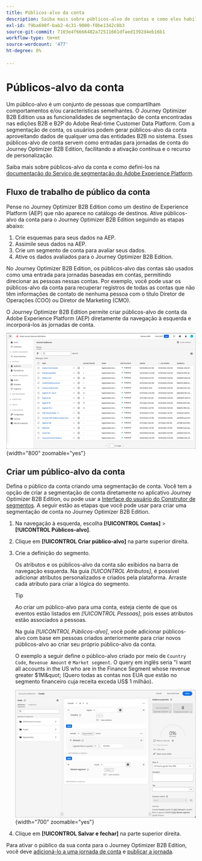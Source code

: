 ```yaml
---
title: Públicos-alvo da conta
description: Saiba mais sobre públicos-alvo de contas e como eles habilitam jornadas baseadas em contas.
exl-id: f9ba690f-bab2-4c31-9000-f0be1342c8b3
source-git-commit: 7103e4f6666482a72511661dfaed1392d4eb16b1
workflow-type: tm+mt
source-wordcount: '477'
ht-degree: 0%

---
```


# Públicos-alvo da conta

Um público-alvo é um conjunto de pessoas que compartilham comportamentos e/ou características semelhantes. O Journey Optimizer B2B Edition usa as funcionalidades de segmentação de conta encontradas nas edições B2B e B2P do Adobe Real-time Customer Data Platform. Com a segmentação de conta, os usuários podem gerar públicos-alvo da conta aproveitando dados de qualquer uma das entidades B2B no sistema. Esses públicos-alvo de conta servem como entradas para jornadas de conta do Journey Optimizer B2B Edition, facilitando a ativação contínua e o recurso de personalização.

Saiba mais sobre públicos-alvo da conta e como defini-los na [documentação do Serviço de segmentação do Adobe Experience Platform](https://experienceleague.adobe.com/en/docs/experience-platform/segmentation/ui/account-audiences).

## Fluxo de trabalho de público da conta

Pense no Journey Optimizer B2B Edition como um destino de Experience Platform (AEP) que não aparece no catálogo de destinos. Ative públicos-alvo da conta para o Journey Optimizer B2B Edition seguindo as etapas abaixo:

1. Crie esquemas para seus dados na AEP.
1. Assimile seus dados na AEP.
1. Crie um segmento de conta para avaliar seus dados.
1. Ative os dados avaliados para o Journey Optimizer B2B Edition.

No Journey Optimizer B2B Edition, os públicos-alvo das contas são usados como uma entrada para jornadas baseadas em contas, permitindo direcionar as pessoas nessas contas. Por exemplo, você pode usar os públicos-alvo da conta para recuperar registros de todas as contas que não têm informações de contato de nenhuma pessoa com o título Diretor de Operações (COO) ou Diretor de Marketing (CMO).

O Journey Optimizer B2B Edition permite criar públicos-alvo de conta da Adobe Experience Platform (AEP) diretamente da navegação à esquerda e incorporá-los às jornadas de conta.

![Acessar públicos-alvo da conta](./assets/account-audiences-browse.png){width="800" zoomable="yes"}

## Criar um público-alvo da conta

Defina o público da conta criando uma segmentação de conta. Você tem a opção de criar a segmentação de conta diretamente no aplicativo Journey Optimizer B2B Edition, ou pode usar a [Interface do usuário do Construtor de segmentos](https://experienceleague.adobe.com/en/docs/experience-platform/segmentation/ui/segment-builder). A seguir estão as etapas que você pode usar para criar uma segmentação de conta no Journey Optimizer B2B Edition.

1. Na navegação à esquerda, escolha **[!UICONTROL Contas]** > **[!UICONTROL Públicos-alvo]**.

1. Clique em **[!UICONTROL Criar público-alvo]** na parte superior direita.

1. Crie a definição do segmento.

   Os atributos e os públicos-alvo da conta são exibidos na barra de navegação esquerda. Na guia _[!UICONTROL Atributos]_, é possível adicionar atributos personalizados e criados pela plataforma. Arraste cada atributo para criar a lógica do segmento.

   >[!TIP]
   >
   >Ao criar um público-alvo para uma conta, esteja ciente de que os eventos estão listados em _[!UICONTROL Pessoas]_, pois esses atributos estão associados a pessoas.<br/>
   >
   >Na guia _[!UICONTROL Públicos-alvo]_, você pode adicionar públicos-alvo com base em pessoas criados anteriormente para criar novos públicos-alvo ao criar seu próprio público-alvo da conta.

   O exemplo a seguir define o público-alvo criado por meio de `Country Code`, `Revenue Amount` e `Market segment`. O query em inglês seria &quot;I want all accounts in the US who are in the Finance Segment whose revenue greater $1M&quot; (Quero todas as contas nos EUA que estão no segmento financeiro cuja receita exceda US$ 1 milhão).

   ![exemplo do construtor de segmento de público-alvo da conta](./assets/audience-segment-builder-US-finance-1M.png){width="700" zoomable="yes"}

1. Clique em **[!UICONTROL Salvar e fechar]** na parte superior direita.

Para ativar o público da sua conta para o Journey Optimizer B2B Edition, você deve [adicioná-lo a uma jornada de conta](../journeys/journey-overview.md#add-the-account-audience-for-your-journey) e [publicar a jornada](../journeys/journey-overview.md).
